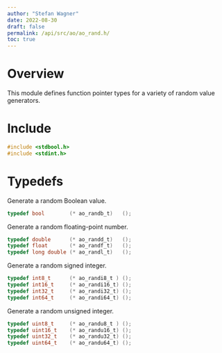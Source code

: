 ```yaml
---
author: "Stefan Wagner"
date: 2022-08-30
draft: false
permalink: /api/src/ao/ao_rand.h/
toc: true
---
```


# Overview

This module defines function pointer types for a variety of random value generators.

# Include

```c
#include <stdbool.h>
#include <stdint.h>
```

# Typedefs

Generate a random Boolean value.

```c
typedef bool        (* ao_randb_t)   ();
```

Generate a random floating-point number.

```c
typedef double      (* ao_randd_t)   ();
typedef float       (* ao_randf_t)   ();
typedef long double (* ao_randl_t)   ();
```

Generate a random signed integer.

```c
typedef int8_t      (* ao_randi8_t ) ();
typedef int16_t     (* ao_randi16_t) ();
typedef int32_t     (* ao_randi32_t) ();
typedef int64_t     (* ao_randi64_t) ();
```

Generate a random unsigned integer.

```c
typedef uint8_t     (* ao_randu8_t ) ();
typedef uint16_t    (* ao_randu16_t) ();
typedef uint32_t    (* ao_randu32_t) ();
typedef uint64_t    (* ao_randu64_t) ();
```

